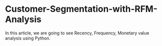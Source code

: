 # Customer-Segmentation-with-RFM-Analysis
In this article, we are going to see Recency, Frequency, Monetary value analysis using Python.
